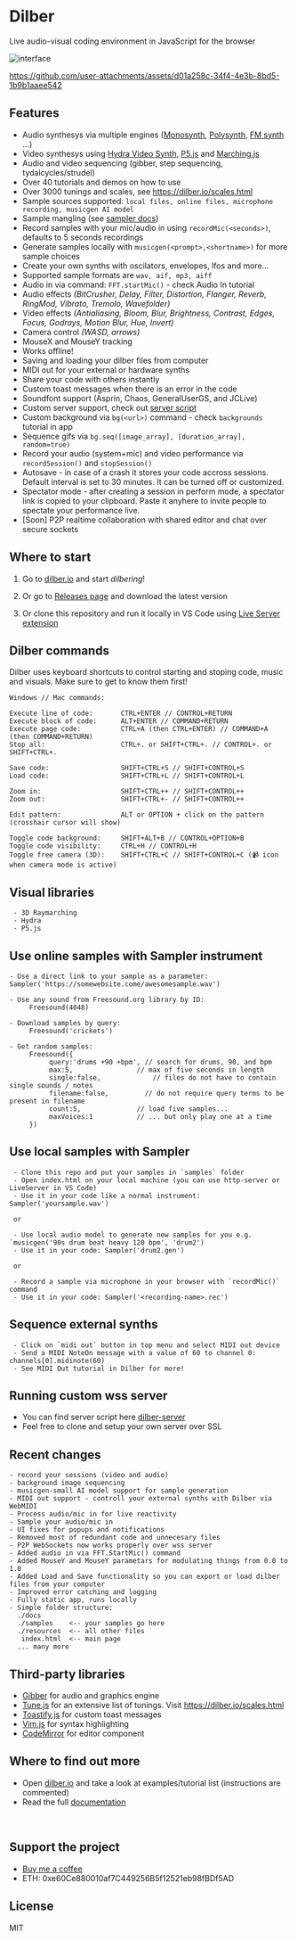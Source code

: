 # Dilber 
Live audio-visual coding environment in JavaScript for the browser

![interface](/resources/images/demo.png)

https://github.com/user-attachments/assets/d01a258c-34f4-4e3b-8bd5-1b9b1aaee542



## Features
- Audio synthesys via multiple engines ([Monosynth](https://dilber.io/docs/index.html#instruments-monosynth), [Polysynth](https://dilber.io/docs/index.html#instruments-synth), [FM synth](https://dilber.io/docs/index.html#instruments-fm) ...)
- Video synthesys using [Hydra Video Synth](https://hydra.ojack.xyz/), [P5.js](https://p5js.org/) and [Marching.js](https://github.com/charlieroberts/marching)
- Audio and video sequencing (gibber, step sequencing, tydalcycles/strudel)
- Over 40 tutorials and demos on how to use
- Over 3000 tunings and scales, see https://dilber.io/scales.html
- Sample sources supported: `local files, online files, microphone recording, musicgen AI model`
- Sample mangling (see [sampler docs](https://dilber.io/docs/index.html#instruments-sampler))
- Record samples with your mic/audio in using `recordMic(<seconds>)`, defaults to 5 seconds recordings
- Generate samples locally with `musicgen(<prompt>,<shortname>)` for more sample choices
- Create your own synths with oscilators, envelopes, lfos and more...
- Supported sample formats are `wav, aif, mp3, aiff`
- Audio in via command: `FFT.startMic()` - check Audio In tutorial
- Audio effects <i>(BitCrusher, Delay, Filter, Distortion, Flanger, Reverb, RingMod, Vibrato, Tremolo, Wavefolder)</i>
- Video effects <i>(Antialiasing, Bloom, Blur, Brightness, Contrast, Edges, Focus, Godrays, Motion Blur, Hue, Invert)</i>
- Camera control <i>(WASD, arrows)</i>
- MouseX and MouseY tracking
- Works offline!
- Saving and loading your dilber files from computer
- MIDI out for your external or hardware synths
- Share your code with others instantly
- Custom toast messages when there is an error in the code
- Soundfont support (Asprin, Chaos, GeneralUserGS, and JCLive)
- Custom server support, check out [server script](resources/dilber-server.js)
- Custom background via `bg(<url>)` command - check `backgrounds` tutorial in app
- Sequence gifs via `bg.seq([image_array], [duration_array], random=true)`
- Record your audio (system+mic) and video performance via `recordSession()` and `stopSession()`
- Autosave - in case of a crash it stores your code accross sessions. Default interval is set to 30 minutes. It can be turned off or customized.
- Spectator mode - after creating a session in perform mode, a spectator link is copied to your clipboard. Paste it anyhere to invite people to spectate your performance live. 
- [Soon] P2P realtime collaboration with shared editor and chat over secure sockets


## Where to start
 1. Go to [dilber.io](https://dilber.io) and start <i>dilbering</i>!

 2. Or go to [Releases page](https://github.com/Omodaka9375/dilber/releases) and download the latest version
 
 3. Or clone this repository and run it locally in VS Code using [Live Server extension](https://marketplace.visualstudio.com/items?itemName=ritwickdey.LiveServer)


## Dilber commands

Dilber uses keyboard shortcuts to control starting and stoping code, music and visuals. Make sure to get to know them first!

```
Windows // Mac commands:

Execute line of code:       CTRL+ENTER // CONTROL+RETURN
Execute block of code:      ALT+ENTER // COMMAND+RETURN
Execute page code:          CTRL+A (then CTRL+ENTER) // COMMAND+A (then COMMAND+RETURN)
Stop all:                   CTRL+. or SHIFT+CTRL+. // CONTROL+. or SHIFT+CTRL+.
   
Save code:                  SHIFT+CTRL+S // SHIFT+CONTROL+S
Load code:                  SHIFT+CTRL+L // SHIFT+CONTROL+L
   
Zoom in:                    SHIFT+CTRL++ // SHIFT+CONTROL++ 
Zoom out:                   SHIFT+CTRL+- // SHIFT+CONTROL++
   
Edit pattern:               ALT or OPTION + click on the pattern (crosshair cursor will show)
   
Toggle code background:     SHIFT+ALT+B // CONTROL+OPTION+B
Toggle code visibility:     CTRL+H // CONTROL+H
Toggle free camera (3D):    SHIFT+CTRL+C // SHIFT+CONTROL+C (📹 icon when camera mode is active)
```

## Visual libraries
     - 3D Raymarching
     - Hydra
     - P5.js

## Use online samples with Sampler instrument
```
- Use a direct link to your sample as a parameter: Sampler('https://somewebsite.come/awesomesample.wav')

- Use any sound from Freesound.org library by ID: 
     Freesound(4048)

- Download samples by query: 
     Freesound('crickets')

- Get random samples:
     Freesound({ 
          query:'drums +90 +bpm', // search for drums, 90, and bpm
          max:5, 			    // max of five seconds in length
          single:false, 		    // files do not have to contain single sounds / notes
          filename:false,         // do not require query terms to be present in filename
          count:5,			    // load five samples...
          maxVoices:1		    // ... but only play one at a time
     })
```

## Use local samples with Sampler
```
 - Clone this repo and put your samples in `samples` folder
 - Open index.html on your local machine (you can use http-server or LiveServer in VS Code)
 - Use it in your code like a normal instrument: Sampler('yoursample.wav')

 or

 - Use local audio model to generate new samples for you e.g. `musicgen('90s drum beat heavy 120 bpm', 'drum2')
 - Use it in your code: Sampler('drum2.gen')

 or

 - Record a sample via microphone in your browser with `recordMic()` command
 - Use it in your code: Sampler('<recording-name>.rec')
```



## Sequence external synths
```
 - Click on `midi out` button in top menu and select MIDI out device 
 - Send a MIDI NoteOn message with a value of 60 to channel 0: channels[0].midinote(60)
 - See MIDI Out tutorial in Dilber for more!
```

## Running custom wss server
- You can find server script here [dilber-server](resources/dilber-server.js) 
- Feel free to clone and setup your own server over SSL


## Recent changes
```
- record your sessions (video and audio)
- background image sequencing
- musicgen-small AI model support for sample generation
- MIDI out support - controll your external synths with Dilber via WebMIDI
- Process audio/mic in for live reactivity
- Sample your audio/mic in
- UI fixes for popups and notifications
- Removed most of redundant code and unnecesary files
- P2P WebSockets now works properly over wss server
- Added audio in via FFT.StartMic() command
- Added MouseY and MouseY parametars for modulating things from 0.0 to 1.0
- Added Load and Save functionality so you can export or load dilber files from your computer
- Improved error catching and logging
- Fully static app, runs locally
- Simple folder structure:
  ./docs
  ./samples    <-- your samples go here
  ./resources  <-- all other files
   index.html  <-- main page
  ... many more
```

## Third-party libraries
 - [Gibber](https://github.com/gibber-cc/gibber) for audio and graphics engine
 - [Tune.js](https://github.com/abbernie/tune) for an extensive list of tunings. Visit https://dilber.io/scales.html
 - [Toastify.js](https://github.com/apvarun/toastify-js) for custom toast messages
 - [Vim.js](https://github.com/yuezk/vim-js) for syntax highlighting 
 - [CodeMirror](https://github.com/codemirror/dev/) for editor component

## Where to find out more
- Open [dilber.io](https://dilber.io) and take a look at examples/tutorial list (instructions are commented)
- Read the full [documentation](https://dilber.io/docs/index.html)

<br>

## Support the project
- [Buy me a coffee](https://buymeacoffee.com/omodaka9375)
- ETH: 0xe60Ce880010af7C449256B5f12521eb98fBDf5AD

## License
MIT
